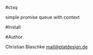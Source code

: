 #ctxq

simple promise queue with context


#Install






#Author

Christian Blaschke <mail@platdesign.de>
